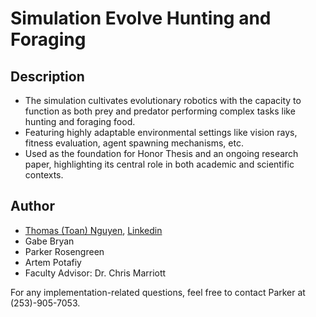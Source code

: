 # **Simulation Evolve Hunting and Foraging**
## **Description**
- The simulation cultivates evolutionary robotics with the capacity to function as both prey and predator performing complex tasks like hunting and foraging food.
- Featuring highly adaptable environmental settings like vision rays, fitness evaluation, agent spawning mechanisms,
etc.
- Used as the foundation for Honor Thesis and an ongoing research paper, highlighting its central role in both
academic and scientific contexts.

## **Author**
- [Thomas (Toan) Nguyen](https://github.com/Engity), [Linkedin](https://www.linkedin.com/in/thomas-nguyen-cs)
- Gabe Bryan
- Parker Rosengreen
- Artem Potafiy
- Faculty Advisor: Dr. Chris Marriott

For any implementation-related questions, feel free to contact Parker at (253)-905-7053.

